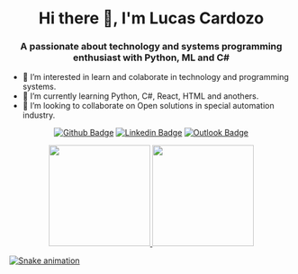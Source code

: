 
<h1 align="center">Hi there 👋, I'm Lucas Cardozo</h1>
<h3 align="center">A passionate about technology and systems programming enthusiast with Python, ML and C#</h3>

- 👀 I’m interested in learn and colaborate in technology and programming systems.
- 🌱 I’m currently learning Python, C#, React, HTML and anothers.
- 💞️ I’m looking to collaborate on Open solutions in special automation industry.

<div align="center">

  [![Github Badge](https://img.shields.io/badge/GitHub--000?style=social&logo=Github&logoColor=black&link=https://github.com/LucasCdaSilva)](https://github.com/LucasCdaSilva)
  [![Linkedin Badge](https://img.shields.io/badge/LinkedIn--000?style=social&logo=Linkedin&logoColor=0077B5&link=https://www.linkedin.com/in/lucas-cardozo-da-silva/)](https://www.linkedin.com/in/lucas-cardozo-da-silva/)
  [![Outlook Badge](https://img.shields.io/badge/email--000?style=social&logo=microsoft-outlook&logoColor=0078d4&link=mailto:lucascardozodasilva@outlook.com)](mailto:lucascardozodasilva@outlook.com)
</div>

<div align="center">
<a href="https://github.com/LucasCdaSilva">
<img height="180em" src="https://github-readme-stats.vercel.app/api/top-langs/?username=LucasCdaSilva&layout=compact&langs_count=7&theme=dracula"/>
<img height="180em" src="https://github-readme-stats.vercel.app/api?username=LucasCdaSilva&show_icons=true&theme=dracula&include_all_commits=true&count_private=true"/>
</div>

![Snake animation](https://github.com/seu-usuário-aqui/seu-usuário-aqui/blob/output/github-contribution-grid-snake.svg)
